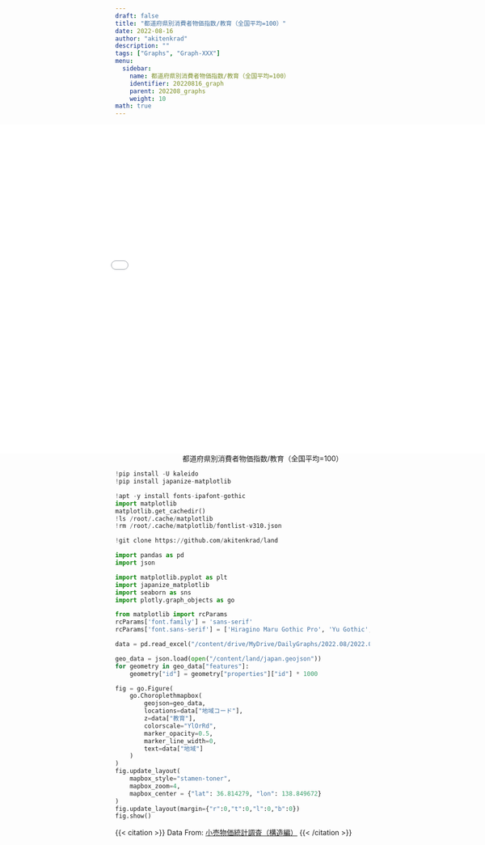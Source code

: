 ```yaml
---
draft: false
title: "都道府県別消費者物価指数/教育（全国平均=100）"
date: 2022-08-16 
author: "akitenkrad"
description: ""
tags: ["Graphs", "Graph-XXX"]
menu:
  sidebar:
    name: 都道府県別消費者物価指数/教育（全国平均=100）
    identifier: 20220816_graph
    parent: 202208_graphs
    weight: 10
math: true
---
```


<figure style="width:100%; display:flex; justify-content:center; align-items:center; flex-direction:column;">
    <iframe src="out.html" width="1110pt" height="650pt" style="border:none"></iframe>
    <figcaption>都道府県別消費者物価指数/教育（全国平均=100）</figcaption>
</figure>

```python
!pip install -U kaleido
!pip install japanize-matplotlib

!apt -y install fonts-ipafont-gothic
import matplotlib
matplotlib.get_cachedir()
!ls /root/.cache/matplotlib
!rm /root/.cache/matplotlib/fontlist-v310.json

!git clone https://github.com/akitenkrad/land

import pandas as pd
import json

import matplotlib.pyplot as plt
import japanize_matplotlib 
import seaborn as sns
import plotly.graph_objects as go

from matplotlib import rcParams
rcParams['font.family'] = 'sans-serif'
rcParams['font.sans-serif'] = ['Hiragino Maru Gothic Pro', 'Yu Gothic', 'Meirio', 'Takao', 'IPAexGothic', 'IPAPGothic', 'VL PGothic', 'Noto Sans CJK JP']

data = pd.read_excel("/content/drive/MyDrive/DailyGraphs/2022.08/2022.08.16/2020.xlsx", header=0, index_col=None)

geo_data = json.load(open("/content/land/japan.geojson"))
for geometry in geo_data["features"]:
    geometry["id"] = geometry["properties"]["id"] * 1000

fig = go.Figure(
    go.Choroplethmapbox(
        geojson=geo_data,
        locations=data["地域コード"],
        z=data["教育"],
        colorscale="YlOrRd",
        marker_opacity=0.5,
        marker_line_width=0,
        text=data["地域"]
    )
)
fig.update_layout(
    mapbox_style="stamen-toner",
    mapbox_zoom=4,
    mapbox_center = {"lat": 36.814279, "lon": 138.849672}
)
fig.update_layout(margin={"r":0,"t":0,"l":0,"b":0})
fig.show()
```

{{< citation >}}
Data From: [小売物価統計調査（構造編）](https://www.e-stat.go.jp/stat-search/files?page=1&layout=datalist&toukei=00200571&tstat=000001067253&cycle=7&year=20200&month=0)
{{< /citation >}}
